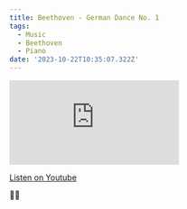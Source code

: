 ```yaml
---
title: Beethoven - German Dance No. 1
tags:
  - Music
  - Beethoven
  - Piano
date: '2023-10-22T10:35:07.322Z'
---
```


<iframe src="https://www.youtube-nocookie.com/embed/lKcLpxLtDM0?modestbranding=1&showinfo=0&rel=0" title="YouTube video player" frameborder="0" allow="accelerometer; autoplay; encrypted-media; gyroscope; picture-in-picture;" allowfullscreen className="youtube_video"></iframe>

[Listen on Youtube](https://youtu.be/lKcLpxLtDM0)

🕺🪩
